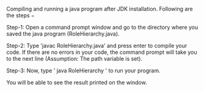 Compiling and running a java program after JDK installation. Following are the steps −

Step-1:
Open a command prompt window and go to the directory where you saved the java program 
(RoleHierarchy.java). 

Step-2:
Type 'javac RoleHierarchy.java' and press enter to compile your code. 
If there are no errors in your code, the command prompt will take you to the 
next line (Assumption: The path variable is set).

Step-3:
Now, type ' java RoleHierarchy ' to run your program.

You will be able to see the result printed on the window.
